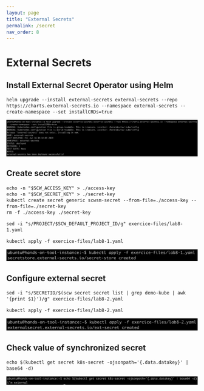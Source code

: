 ```yaml
---
layout: page
title: "External Secrets"
permalink: /secret
nav_order: 8
---
```

# External Secrets
## Install External Secret Operator using Helm

```
helm upgrade --install external-secrets external-secrets --repo https://charts.external-secrets.io --namespace external-secrets --create-namespace --set installCRDs=true
```

![](assets/images/secret/operator.png)

## Create secret store

```
echo -n "$SCW_ACCESS_KEY" > ./access-key
echo -n "$SCW_SECRET_KEY" > ./secret-key
kubectl create secret generic scwsm-secret --from-file=./access-key --from-file=./secret-key
rm -f ./access-key ./secret-key
```

```
sed -i "s/PROJECT/$SCW_DEFAULT_PROJECT_ID/g" exercice-files/lab8-1.yaml
```

```
kubectl apply -f exercice-files/lab8-1.yaml
```

![](assets/images/secret/store.png)

## Configure external secret

```
sed -i "s/SECRETID/$(scw secret secret list | grep demo-kube | awk '{print $1}')/g" exercice-files/lab8-2.yaml
```

```
kubectl apply -f exercice-files/lab8-2.yaml
```

![](assets/images/secret/external.png)

## Check value of synchronized secret

```
echo $(kubectl get secret k8s-secret -ojsonpath='{.data.datakey}' | base64 -d)
```

![](assets/images/secret/ok.png)

